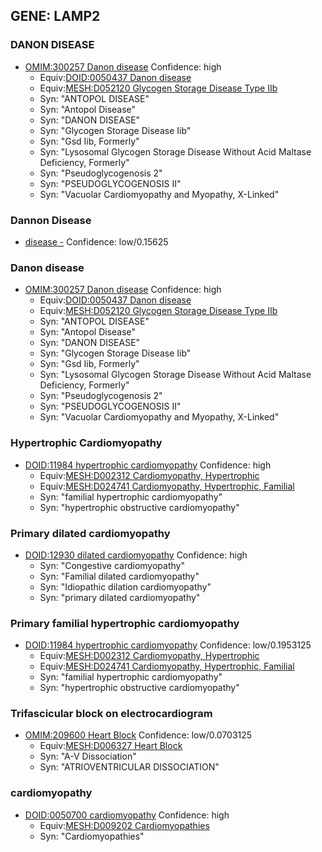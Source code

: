 
## GENE: LAMP2

### DANON DISEASE
 * [OMIM:300257 Danon disease](http://beta.monarchinitiative.org/disease/OMIM:300257) Confidence: high
    * Equiv:[DOID:0050437 Danon disease](http://beta.monarchinitiative.org/disease/DOID:0050437)
    * Equiv:[MESH:D052120 Glycogen Storage Disease Type IIb](http://beta.monarchinitiative.org/disease/MESH:D052120)
    * Syn: "ANTOPOL DISEASE"
    * Syn: "Antopol Disease"
    * Syn: "DANON DISEASE"
    * Syn: "Glycogen Storage Disease Iib"
    * Syn: "Gsd Iib, Formerly"
    * Syn: "Lysosomal Glycogen Storage Disease Without Acid Maltase Deficiency, Formerly"
    * Syn: "Pseudoglycogenosis 2"
    * Syn: "PSEUDOGLYCOGENOSIS II"
    * Syn: "Vacuolar Cardiomyopathy and Myopathy, X-Linked"

### Dannon Disease
 * [disease -](http://beta.monarchinitiative.org/disease/disease) Confidence: low/0.15625

### Danon disease
 * [OMIM:300257 Danon disease](http://beta.monarchinitiative.org/disease/OMIM:300257) Confidence: high
    * Equiv:[DOID:0050437 Danon disease](http://beta.monarchinitiative.org/disease/DOID:0050437)
    * Equiv:[MESH:D052120 Glycogen Storage Disease Type IIb](http://beta.monarchinitiative.org/disease/MESH:D052120)
    * Syn: "ANTOPOL DISEASE"
    * Syn: "Antopol Disease"
    * Syn: "DANON DISEASE"
    * Syn: "Glycogen Storage Disease Iib"
    * Syn: "Gsd Iib, Formerly"
    * Syn: "Lysosomal Glycogen Storage Disease Without Acid Maltase Deficiency, Formerly"
    * Syn: "Pseudoglycogenosis 2"
    * Syn: "PSEUDOGLYCOGENOSIS II"
    * Syn: "Vacuolar Cardiomyopathy and Myopathy, X-Linked"

### Hypertrophic Cardiomyopathy
 * [DOID:11984 hypertrophic cardiomyopathy](http://beta.monarchinitiative.org/disease/DOID:11984) Confidence: high
    * Equiv:[MESH:D002312 Cardiomyopathy, Hypertrophic](http://beta.monarchinitiative.org/disease/MESH:D002312)
    * Equiv:[MESH:D024741 Cardiomyopathy, Hypertrophic, Familial](http://beta.monarchinitiative.org/disease/MESH:D024741)
    * Syn: "familial hypertrophic cardiomyopathy"
    * Syn: "hypertrophic obstructive cardiomyopathy"

### Primary dilated cardiomyopathy
 * [DOID:12930 dilated cardiomyopathy](http://beta.monarchinitiative.org/disease/DOID:12930) Confidence: high
    * Syn: "Congestive cardiomyopathy"
    * Syn: "Familial dilated cardiomyopathy"
    * Syn: "Idiopathic dilation cardiomyopathy"
    * Syn: "primary dilated cardiomyopathy"

### Primary familial hypertrophic cardiomyopathy
 * [DOID:11984 hypertrophic cardiomyopathy](http://beta.monarchinitiative.org/disease/DOID:11984) Confidence: low/0.1953125
    * Equiv:[MESH:D002312 Cardiomyopathy, Hypertrophic](http://beta.monarchinitiative.org/disease/MESH:D002312)
    * Equiv:[MESH:D024741 Cardiomyopathy, Hypertrophic, Familial](http://beta.monarchinitiative.org/disease/MESH:D024741)
    * Syn: "familial hypertrophic cardiomyopathy"
    * Syn: "hypertrophic obstructive cardiomyopathy"

### Trifascicular block on electrocardiogram
 * [OMIM:209600 Heart Block](http://beta.monarchinitiative.org/disease/OMIM:209600) Confidence: low/0.0703125
    * Equiv:[MESH:D006327 Heart Block](http://beta.monarchinitiative.org/disease/MESH:D006327)
    * Syn: "A-V Dissociation"
    * Syn: "ATRIOVENTRICULAR DISSOCIATION"

### cardiomyopathy
 * [DOID:0050700 cardiomyopathy](http://beta.monarchinitiative.org/disease/DOID:0050700) Confidence: high
    * Equiv:[MESH:D009202 Cardiomyopathies](http://beta.monarchinitiative.org/disease/MESH:D009202)
    * Syn: "Cardiomyopathies"
